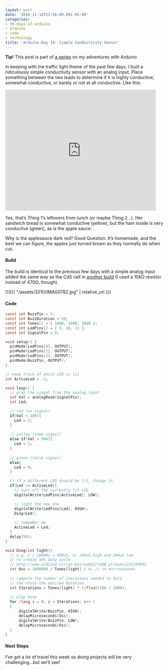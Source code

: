 ```yaml
---
layout: post
date: '2010-11-14T23:56:00.001-05:00'
categories:
- 30-days-of-arduino
- arduino
- code
- technology
title: 'Arduino Day 14: Simple Conductivity Sensor'
---
```


**Tip!** This post is part of [a series](/search/label/30-days-of-arduino/) on my adventures with Arduino

In keeping with the traffic light theme of the past few days, I built a ridiculously simple conductivity sensor with an analog input. Place something between the two leads to determine if it is highly conductive, somewhat conductive, or barely or not at all conductive. Like this:  

<iframe width="480" height="385" src="https://www.youtube.com/embed/iYd_xMBUhTY" title="Arduino Day 14: Conductivity" frameborder="0" allow="accelerometer; autoplay; clipboard-write; encrypted-media; gyroscope; picture-in-picture; web-share" allowfullscreen></iframe>

Yes, that’s Thing 1’s leftovers from lunch (or maybe Thing 2...). Her sandwich bread is somewhat conductive (yellow), but the ham inside is very conductive (green), as is the apple sauce.

Why is the applesauce dark red? Good Question. It’s homemade, and the best we can figure, the apples just turned brown as they normally do when cut. 

#### Build

The build is identical to the previous few days with a simple analog input added the same way as the CdS cell in [another build](../../2010/11/arduino-day-6-analog-inputs.html) (I used a 10kΩ resistor instead of 470Ω, though).

![]({{ "/assets/2010/IMAG0782.jpg" | relative_url }}) 

#### Code

```c
const int BuzzPin = 5;
const int BuzzDuration = 50; 
const int Tones[] = { 1000, 2000, 3000 };
const int LedPins[] = { 9, 10, 11 };
const int SignalPin = 0;

void setup() {
  pinMode(LedPins[0], OUTPUT);    
  pinMode(LedPins[1], OUTPUT);    
  pinMode(LedPins[2], OUTPUT);    
  pinMode(BuzzPin, OUTPUT);
}

// keep track of which LED is lit
int ActiveLed = -1;

void loop() {
  // grab the singal from the analog input
  int Val = analogRead(SignalPin);
  int Led;

  // red (no signal)
  if(Val < 100){
    Led = 2;
  }
  
  // yellow (some signal)
  else if(Val < 500){
    Led = 1; 
  }
  
  // green (lotsa signal)
  else{
    Led = 0;
  }

  // if a different LED should be lit, change it
  if(Led != ActiveLed){
    // turn off the currently lit LED
    digitalWrite(LedPins[ActiveLed], LOW);

    // light the new one
    digitalWrite(LedPins[Led], HIGH);
    Ding(Led);
 
    // remember me
    ActiveLed = Led;
  }
  delay(50);
}

void Ding(int light){
  // e.g. 1 / 2048Hz = 488uS, or 244uS high and 244uS low
  // to create 50% duty cycle
  // http://www.arduino.cc/cgi-bin/yabb2/YaBB.pl?num=1231194692
  int Osc = 1000000 / Tones[light] / 4; // in microseconds
  
  // compute the number of iterations needed to hold
  // the nfote the desired duration
  int Iterations = Tones[light] * ((float)200 / 1000);
  
  // play tone
  for (long i = 0; i < Iterations; i++ )
  {
      digitalWrite(BuzzPin, HIGH);
      delayMicroseconds(Osc);
      digitalWrite(BuzzPin, LOW);
      delayMicroseconds(Osc);
  }  
}
```

#### Next Steps

I’ve got a lot of travel this week so doing projects will be very challenging...but we’ll see!